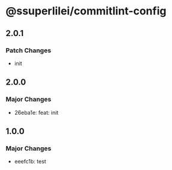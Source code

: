 # @ssuperlilei/commitlint-config

## 2.0.1

### Patch Changes

- init

## 2.0.0

### Major Changes

- 26eba1e: feat: init

## 1.0.0

### Major Changes

- eeefc1b: test
